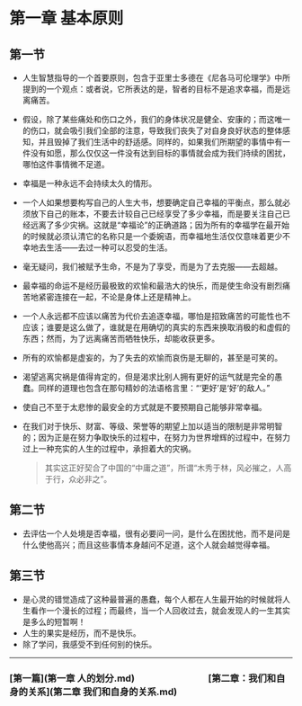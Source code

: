 # 第一章 基本原则
## 第一节
- 人生智慧指导的一个首要原则，包含于亚里士多德在《尼各马可伦理学》中所提到的一个观点：或者说，它所表达的是，智者的目标不是追求幸福，而是远离痛苦。
- 假设，除了某些痛处和伤口之外，我们的身体状况是健全、安康的；而这唯一的伤口，就会吸引我们全部的注意，导致我们丧失了对自身良好状态的整体感知，并且毁掉了我们生活中的舒适感。同样的，如果我们所期望的事情中有一件没有如愿，那么仅仅这一件没有达到目标的事情就会成为我们持续的困扰，哪怕这件事情微不足道。
- 幸福是一种永远不会持续太久的情形。
- 一个人如果想要构写自己的人生大书，想要确定自己幸福的平衡点，那么就必须放下自己的账本，不要去计较自己已经享受了多少幸福，而是要关注自己已经远离了多少灾祸。这就是“幸福论”的正确道路；因为所有的幸福学在最开始的时候就必须认清它的名称只是一个委婉语，而幸福地生活仅仅意味着更少不幸地去生活——去过一种可以忍受的生活。
- 毫无疑问，我们被赋予生命，不是为了享受，而是为了去克服——去超越。
- 最幸福的命运不是经历最极致的欢愉和最浩大的快乐，而是使生命没有剧烈痛苦地紧密连接在一起，不论是身体上还是精神上。
- 一个人永远都不应该以痛苦为代价去追逐幸福，哪怕是招致痛苦的可能性也不应该；谁要是这么做了，谁就是在用确切的真实的东西来换取消极的和虚假的东西；然而，为了远离痛苦而牺牲快乐，却能收获更多。
- 所有的欢愉都是虚妄的，为了失去的欢愉而哀伤是无聊的，甚至是可笑的。
- 渴望逃离灾祸是值得肯定的，但是渴求比别人拥有更好的运气就是完全的愚蠢。同样的道理也包含在那句精妙的法语格言里：“‘更好’是‘好’的敌人。”
- 使自己不至于太悲惨的最安全的方式就是不要预期自己能够非常幸福。
- 在我们对于快乐、财富、等级、荣誉等的期望上加以适当的限制是非常明智的；因为正是在努力争取快乐的过程中，在努力为世界增辉的过程中，在努力过上一种充实的人生的过程中，承担着大的灾祸。

  > 其实这正好契合了中国的“中庸之道”，所谓“木秀于林，风必摧之，人高于行，众必非之”。

## 第二节
- 去评估一个人处境是否幸福，很有必要问一问，是什么在困扰他，而不是问是什么使他高兴；而且这些事情本身越问不足道，这个人就会越觉得幸福。

## 第三节
- 是心灵的错觉造成了这种最普遍的愚蠢，每个人都在人生最开始的时候就将人生看作一个漫长的过程；而最终，当一个人回收过去，就会发现人的一生其实是多么的短暂啊！
- 人生的果实是经历，而不是快乐。
- 除了学问，我感受不到任何别的快乐。

---

### [第一篇](第一章 人的划分.md)　　　　　　　　[第二章：我们和自身的关系](第二章 我们和自身的关系.md)